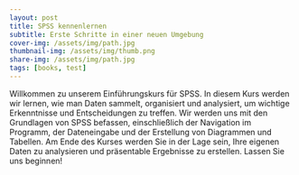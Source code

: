 ```yaml
---
layout: post
title: SPSS kennenlernen
subtitle: Erste Schritte in einer neuen Umgebung
cover-img: /assets/img/path.jpg
thumbnail-img: /assets/img/thumb.png
share-img: /assets/img/path.jpg
tags: [books, test]
---
```


Willkommen zu unserem Einführungskurs für SPSS. In diesem Kurs werden wir lernen, wie man Daten sammelt, organisiert und analysiert, um wichtige Erkenntnisse und Entscheidungen zu treffen. Wir werden uns mit den Grundlagen von SPSS befassen, einschließlich der Navigation im Programm, der Dateneingabe und der Erstellung von Diagrammen und Tabellen. Am Ende des Kurses werden Sie in der Lage sein, Ihre eigenen Daten zu analysieren und präsentable Ergebnisse zu erstellen. Lassen Sie uns beginnen!
